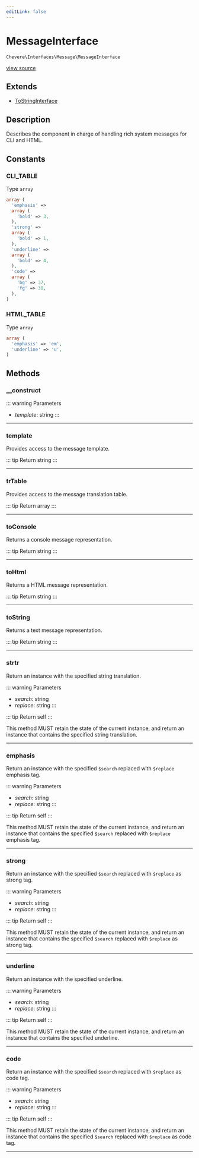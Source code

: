 ```yaml
---
editLink: false
---
```


# MessageInterface

`Chevere\Interfaces\Message\MessageInterface`

[view source](https://github.com/chevere/chevere/blob/main/src/Chevere/Interfaces/Message/MessageInterface.php)

## Extends

- [ToStringInterface](../Common/ToStringInterface.md)

## Description

Describes the component in charge of handling rich system messages for CLI and HTML.

## Constants

### CLI_TABLE

Type `array`

```php
array (
  'emphasis' => 
  array (
    'bold' => 3,
  ),
  'strong' => 
  array (
    'bold' => 1,
  ),
  'underline' => 
  array (
    'bold' => 4,
  ),
  'code' => 
  array (
    'bg' => 37,
    'fg' => 30,
  ),
)
```

### HTML_TABLE

Type `array`

```php
array (
  'emphasis' => 'em',
  'underline' => 'u',
)
```

## Methods

### __construct

::: warning Parameters
- *template*: string
:::

---

### template

Provides access to the message template.

::: tip Return
string
:::

---

### trTable

Provides access to the message translation table.

::: tip Return
array
:::

---

### toConsole

Returns a console message representation.

::: tip Return
string
:::

---

### toHtml

Returns a HTML message representation.

::: tip Return
string
:::

---

### toString

Returns a text message representation.

::: tip Return
string
:::

---

### strtr

Return an instance with the specified string translation.

::: warning Parameters
- *search*: string
- *replace*: string
:::

::: tip Return
self
:::

This method MUST retain the state of the current instance, and return
an instance that contains the specified string translation.

---

### emphasis

Return an instance with the specified `$search` replaced with `$replace` emphasis tag.

::: warning Parameters
- *search*: string
- *replace*: string
:::

::: tip Return
self
:::

This method MUST retain the state of the current instance, and return
an instance that contains the specified `$search` replaced with `$replace` emphasis tag.

---

### strong

Return an instance with the specified `$search` replaced with `$replace` as strong tag.

::: warning Parameters
- *search*: string
- *replace*: string
:::

::: tip Return
self
:::

This method MUST retain the state of the current instance, and return
an instance that contains the specified `$search` replaced with `$replace` as strong tag.

---

### underline

Return an instance with the specified underline.

::: warning Parameters
- *search*: string
- *replace*: string
:::

::: tip Return
self
:::

This method MUST retain the state of the current instance, and return
an instance that contains the specified underline.

---

### code

Return an instance with the specified `$search` replaced with `$replace` as code tag.

::: warning Parameters
- *search*: string
- *replace*: string
:::

::: tip Return
self
:::

This method MUST retain the state of the current instance, and return
an instance that contains the specified `$search` replaced with `$replace` as code tag.

---
